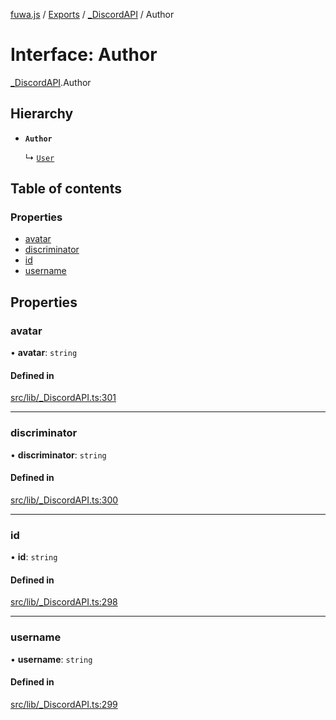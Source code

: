 [fuwa.js](../README.md) / [Exports](../modules.md) / [_DiscordAPI](../modules/_DiscordAPI.md) / Author

# Interface: Author

[_DiscordAPI](../modules/_DiscordAPI.md).Author

## Hierarchy

- **`Author`**

  ↳ [`User`](_DiscordAPI.User.md)

## Table of contents

### Properties

- [avatar](_DiscordAPI.Author.md#avatar)
- [discriminator](_DiscordAPI.Author.md#discriminator)
- [id](_DiscordAPI.Author.md#id)
- [username](_DiscordAPI.Author.md#username)

## Properties

### avatar

• **avatar**: `string`

#### Defined in

[src/lib/_DiscordAPI.ts:301](https://github.com/Fuwajs/Fuwa.js/blob/60995b2/src/lib/_DiscordAPI.ts#L301)

___

### discriminator

• **discriminator**: `string`

#### Defined in

[src/lib/_DiscordAPI.ts:300](https://github.com/Fuwajs/Fuwa.js/blob/60995b2/src/lib/_DiscordAPI.ts#L300)

___

### id

• **id**: `string`

#### Defined in

[src/lib/_DiscordAPI.ts:298](https://github.com/Fuwajs/Fuwa.js/blob/60995b2/src/lib/_DiscordAPI.ts#L298)

___

### username

• **username**: `string`

#### Defined in

[src/lib/_DiscordAPI.ts:299](https://github.com/Fuwajs/Fuwa.js/blob/60995b2/src/lib/_DiscordAPI.ts#L299)

